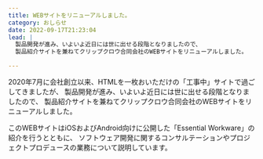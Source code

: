 ```yaml
---
title: WEBサイトをリニューアルしました。
category: おしらせ
date: 2022-09-17T21:23:04
lead: |
  製品開発が進み、いよいよ近日には世に出せる段階となりましたので、
  製品紹介サイトを兼ねてクリップクロウ合同会社のWEBサイトをリニューアルしました。

---
```


2020年7月に会社創立以来、HTMLを一枚おいただけの「工事中」サイトで過ごしてきましたが、
製品開発が進み、いよいよ近日には世に出せる段階となりましたので、
製品紹介サイトを兼ねてクリップクロウ合同会社のWEBサイトをリニューアルしました。

このWEBサイトはiOSおよびAndroid向けに公開した「Essential
Workware」の紹介を行うとともに、
ソフトウェア開発に関するコンサルテーションやプロジェクトプロデュースの業務について説明しています。
